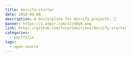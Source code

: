 ```yaml
---
title: docsify-starter
date: 2018-04-08
description: A boilerplate for docsify projects. 📝️
banner: https://i.imgur.com/xJjmBy6.png
link: https://github.com/fvcproductions/docsify-starter
categories:
  - portfolio
tags:
  - open-source
---
```

